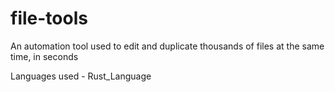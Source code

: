 # file-tools
An automation tool used to edit and duplicate thousands of files at the same time, in seconds

Languages used - Rust_Language
